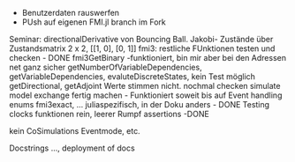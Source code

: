 - Benutzerdaten rauswerfen
- PUsh auf eigenen FMI.jl branch im Fork


Seminar:
directionalDerivative von Bouncing Ball. Jakobi- Zustände über Zustandsmatrix 2 x 2, [[1, 0], [0, 1]] 
fmi3: restliche FUnktionen testen und checken - DONE
fmi3GetBinary -funktioniert, bin mir aber bei den Adressen net ganz sicher
getNumberOfVariableDependencies, getVariableDependencies, evaluteDiscreteStates, kein Test möglich
getDirectional, getAdjoint Werte stimmen nicht. nochmal checken
simulate model exchange fertig machen - Funktioniert soweit bis auf Event handling
enums fmi3exact, ... juliaspezifisch, in der Doku anders - DONE
Testing
clocks funktionen rein, leerer Rumpf assertions -DONE




kein CoSimulations Eventmode, etc.

Docstrings ..., deployment of docs